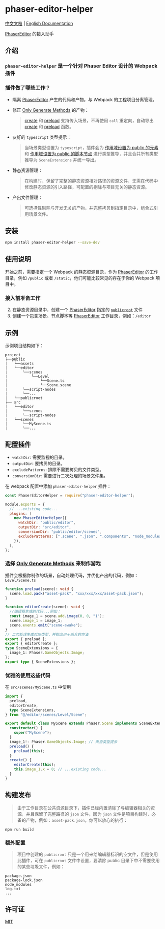 # phaser-editor-helper

[中文文档](./README.zh-cn.md) | [English Documentation](./README.md)

[PhaserEditor](https://phaser.io/editor) 的接入助手

## 介绍

### `phaser-editor-helper` 是一个针对 Phaser Editor 设计的 Webpack 插件

### 插件做了哪些工作？

- 隔离 [PhaserEditor](https://phaser.io/editor) 产生的代码和产物，与 Webpack 的工程项目分离管理。
- 修正 [Only Generate Methods](https://help-v3.phasereditor2d.com/scene-editor/scene-compiler-scene-settings.html) 的产物：

  > [create](https://help-v3.phasereditor2d.com/scene-editor/scene-compiler-scene-settings.html) 和 [preload](https://help-v3.phasereditor2d.com/scene-editor/scene-compiler-scene-settings.html) 支持传入场景，不再使用 `call` 重定向，自动导出 [create](<(https://help-v3.phasereditor2d.com/scene-editor/scene-compiler-scene-settings.html)>) 和 [preload](https://help-v3.phasereditor2d.com/scene-editor/scene-compiler-scene-settings.html) 函数。

- 友好的 `typescript` 类型提示：
  > 当场景类型设置为 `typescript`，插件会为 [作用域设置为 public 的元素](https://help-v3.phasereditor2d.com/scene-editor/variable-properties.html) 和
  > [作用域设置为 public 的脚本节点](https://help-v3.phasereditor2d.com/scene-editor/variable-properties.html) 进行类型推导，并且合并所有类型推导为 `SceneExtensions` 并统一导出。
- 静态资源管理：
  > 在构建时，保留了完整的静态资源相对路径的资源文件，无需在代码中修改静态资源的引入路径，可配置的剔除与项目无关的静态资源。
- 产出文件管理：
  > 可选择性剔除与开发无关的产物，并完整拷贝到指定目录中，组合式引用场景文件。

## 安装

```bash
npm install phaser-editor-helper --save-dev
```

## 使用说明

开始之前，需要指定一个 Webpack 的静态资源目录，作为 [PhaserEditor](https://phaser.io/editor) 的工作目录，例如 `/public` 或者 `/static`，他们可能比较常见的存在于你的 Webpack 项目中。

### 接入前准备工作

2. 在静态资源目录中，创建一个 [PhaserEditor](https://phaser.io/editor) 指定的 [`publicroot`](https://help-v3.phasereditor2d.com/asset-pack-editor/public-root.html) 文件
3. 创建一个包含场景、节点脚本等 [PhaserEditor](https://phaser.io/editor) 工作目录，例如：`/editor`

## 示例

示例项目结构如下：

```
project
├──public
|   └──assets
|   └──editor
|       └──scenes
|           └──Level
|               └──Scene.ts
|               └──Scene.scene
|       └──script-nodes
|       └──...
|   └──publicroot
├── src
|   └──editor
|       └──scenes
|       └──script-nodes
|   └──scenes
|       └──MyScene.ts
|       └──...
```

## 配置插件

- `watchDir`: 需要监视的目录。
- `outputDir`: 要拷贝的目录。
- `excludePatterns`: 排除不需要拷贝的文件类型。
- `conversionDir`: 需要进行二次处理的场景文件集。

在 webpack 配置中添加 `phaser-editor-helper` 插件：

```javascript
const PhaserEditorHelper = require("phaser-editor-helper");

module.exports = {
  // ...existing code...
  plugins: [
    new PhaserEditorHelper({
      watchDir: "public/editor",
      outputDir: "src/editor",
      conversionDir: "public/editor/scenes",
      excludePatterns: [".scene", ".json", ".components", "node_modules"],
    }),
  ],
};
```

### 选择 [Only Generate Methods](https://help-v3.phasereditor2d.com/scene-editor/scene-compiler-scene-settings.html) 来制作游戏

插件会根据你制作的场景，自动处理代码，并优化产出的代码，例如：`Level/Scene.ts`

```typescript
function preload(scene): void {
  scene.load.pack("asset-pack", "xxx/xxx/xxx/asset-pack.json");
}

function editorCreate(scene): void {
  //编辑器生成的代码...例如：
  const image_1 = scene.add.image(0, 0, "1");
  scene.image_1 = image_1;
  scene.events.emit("scene-awake");
}
// 二次处理生成对应类型，并抛出用于组合的方法
export { preload };
export { editorCreate };
type SceneExtensions = {
  image_1: Phaser.GameObjects.Image;
};
export type { SceneExtensions };
```

### 优雅的使用这些代码

在 `src/scenes/MyScene.ts` 中使用

```typescript
import {
  preload,
  editorCreate,
  type SceneExtensions,
} from "@/editor/scenes/Level/Scene";

export default class MyScene extends Phaser.Scene implements SceneExtensions {
  constructor() {
    super("MyScene");
  }
  image_1!: Phaser.GameObjects.Image; // 来自类型提示
  preload() {
    preload(this);
  }
  create() {
    editorCreate(this);
    this.image_1.x = 0; // ...existing code...
  }
}
```

## 构建发布

> 由于工作目录在公共资源目录下，插件已经内置清除了与编辑器相关的资源，并且保留了完整路径的 `json` 文件，因为 `json` 文件是项目构建时，必备的产物，例如：`asset-pack.json`，你可以放心的执行：

```
npm run build
```

### 额外配置

> 项目中创建的 `publicroot` 只是一个用来给编辑器标识的空文件，但是使用此插件，可在 `publicroot` 文件中设置，要清除 public 目录下中不需要使用的某些垃圾文件，例如：

```
package.json
package-lock.json
node_modules
log.txt
...
```

## 许可证

[MIT](https://github.com/ghlds/phaser-editor-helper/blob/main/LICENSE)

